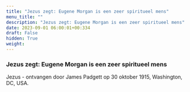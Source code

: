 ```yaml
---
title: "Jezus zegt: Eugene Morgan is een zeer spiritueel mens"
menu_title: ""
description: "Jezus zegt: Eugene Morgan is een zeer spiritueel mens"
date: 2023-09-01 06:00:01+00:334
draft: False
hidden: True
weight:
---
```

### Jezus zegt: Eugene Morgan is een zeer spiritueel mens

Jezus - ontvangen door James Padgett op 30 oktober 1915, Washington, DC, USA.
